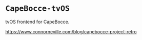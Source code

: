 # `CapeBocce-tvOS`

tvOS frontend for CapeBocce.

https://www.connorneville.com/blog/capebocce-project-retro
